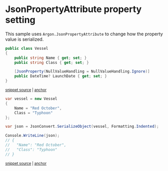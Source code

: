 # JsonPropertyAttribute property setting

This sample uses `Argon.JsonPropertyAttribute` to change how the property value is serialized.

<!-- snippet: JsonPropertyPropertyLevelSettingTypes -->
<a id='snippet-jsonpropertypropertylevelsettingtypes'></a>
```cs
public class Vessel
{
    public string Name { get; set; }
    public string Class { get; set; }

    [JsonProperty(NullValueHandling = NullValueHandling.Ignore)]
    public DateTime? LaunchDate { get; set; }
}
```
<sup><a href='/src/ArgonTests/Documentation/Samples/Serializer/JsonPropertyPropertyLevelSetting.cs#L7-L18' title='Snippet source file'>snippet source</a> | <a href='#snippet-jsonpropertypropertylevelsettingtypes' title='Start of snippet'>anchor</a></sup>
<!-- endSnippet -->

<!-- snippet: JsonPropertyPropertyLevelSettingUsage -->
<a id='snippet-jsonpropertypropertylevelsettingusage'></a>
```cs
var vessel = new Vessel
{
    Name = "Red October",
    Class = "Typhoon"
};

var json = JsonConvert.SerializeObject(vessel, Formatting.Indented);

Console.WriteLine(json);
// {
//   "Name": "Red October",
//   "Class": "Typhoon"
// }
```
<sup><a href='/src/ArgonTests/Documentation/Samples/Serializer/JsonPropertyPropertyLevelSetting.cs#L23-L39' title='Snippet source file'>snippet source</a> | <a href='#snippet-jsonpropertypropertylevelsettingusage' title='Start of snippet'>anchor</a></sup>
<!-- endSnippet -->
